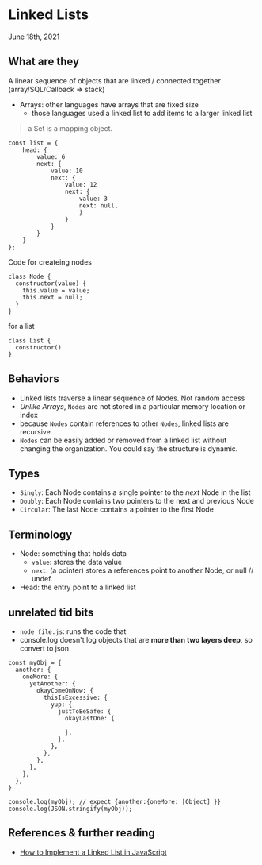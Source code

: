 # Linked Lists

June 18th, 2021

## What are they

A linear sequence of objects that are linked / connected together (array/SQL/Callback => stack)

- Arrays: other languages have arrays that are fixed size
  - those languages used a linked list to add items to a larger linked list

> a Set is a mapping object.

```JS
const list = {
    head: {
        value: 6
        next: {
            value: 10                                        
            next: {
                value: 12
                next: {
                    value: 3
                    next: null,
                    }
                }
            }
        }
    }
};
```

Code for createing nodes

```JS
class Node {
  constructor(value) {
    this.value = value;
    this.next = null;
  }
}
```

for a list 

```JS
class List {
  constructor()
}
```

## Behaviors

- Linked lists traverse a linear sequence of Nodes. Not random access
- *Unlike Arrays*, `Nodes` are not stored in a particular memory location or index
- because `Nodes` contain references to other `Nodes`, linked lists are recursive
- `Nodes` can be easily added or removed from a linked list without changing the organization. You could say the structure is dynamic.

## Types

- `Singly`: Each Node contains a single pointer to the *next* Node in the list
- `Doubly`: Each Node contains two pointers to the next and previous Node
- `Circular`: The last Node contains a pointer to the first Node

## Terminology

- Node: something that holds data
  - `value`: stores the data value
  - `next`: (a pointer) stores a references point to another Node, or null // undef.
- Head: the entry point to a linked list

## unrelated tid bits

- `node file.js`: runs the code that
- console.log doesn't log objects that are **more than two layers deep**, so convert to json

```JS
const myObj = {
  another: {
    oneMore: {
      yetAnother: {
        okayComeOnNow: {
          thisIsExcessive: {
            yup: {
              justToBeSafe: {
                okayLastOne: {

                },
              },
            },
          },
        },
      },
    },
  },
}

console.log(myObj); // expect {another:{oneMore: [Object] }}
console.log(JSON.stringify(myObj));
```

## References & further reading

- [How to Implement a Linked List in JavaScript](https://www.freecodecamp.org/news/implementing-a-linked-list-in-javascript/)

